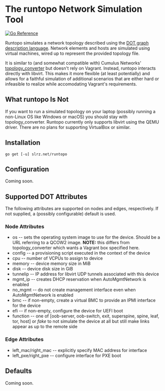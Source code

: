 # The runtopo Network Simulation Tool
[![Go Reference](https://pkg.go.dev/badge/slrz.net/runtopo.svg)](https://pkg.go.dev/slrz.net/runtopo)

Runtopo simulates a network topology described using the [DOT graph description
language](https://www.graphviz.org/doc/info/lang.html). Network elements and
hosts are simulated using virtual machines, wired up to represent the provided
topology file.

It is similar to (and somewhat compatible with) Cumulus Networks'
[topology\_converter](https://gitlab.com/cumulus-consulting/tools/topology_converter)
but doesn't rely on Vagrant. Instead, runtopo interacts directly with libvirt.
This makes it more flexible (at least potentially) and allows for a faithful
simulation of additional scenarios that are either hard or infeasible to
realize while accomodating Vagrant's requirements.


## What runtopo Is Not

If you want to run a simulated topology on your laptop (possibly running a
non-Linux OS like Windows or macOS) you should stay with topology\_converter.
Runtopo currently only supports libvirt using the QEMU driver. There are no
plans for supporting VirtualBox or similar.


## Installation

```
go get [-u] slrz.net/runtopo
```

## Configuration

Coming soon.

## Supported DOT Attributes

The following attributes are supported on nodes and edges, respectively. If not
supplied, a (possibly configurable) default is used.

### Node Attributes
* os -- sets the operating system image to use for the device. Should be a URL
  referring to a QCOW2 image. **NOTE:** this differs from topology\_converter
  which wants a Vagrant box specified here.
* config -- a provisioning script executed in the context of the device
* cpu -- number of VCPUs to assign to device
* memory -- device memory size in MiB
* disk -- device disk size in GiB
* tunnelip -- IP address for libvirt UDP tunnels associated with this device
* mgmt\_ip -- creates DHCP reservation when AutoMgmtNetwork is enabled
* no\_mgmt -- do not create management interface even when AutoMgmtNetwork is enabled
* bmc -- if non-empty, create a virtual BMC to provide an IPMI interface for the device
* efi -- if non-empty, configure the device for UEFI boot
* function -- one of [oob-server, oob-switch, exit, superspine, spine, leaf,
  tor, host] or *fake* to not simulate the device at all but still make links
  appear as up to the remote side

### Edge Attributes
* left\_mac/right\_mac -- explicitly specify MAC address for interface
* left\_pxe/right\_pxe -- configure interface for PXE boot

## Defaults

Coming soon.
